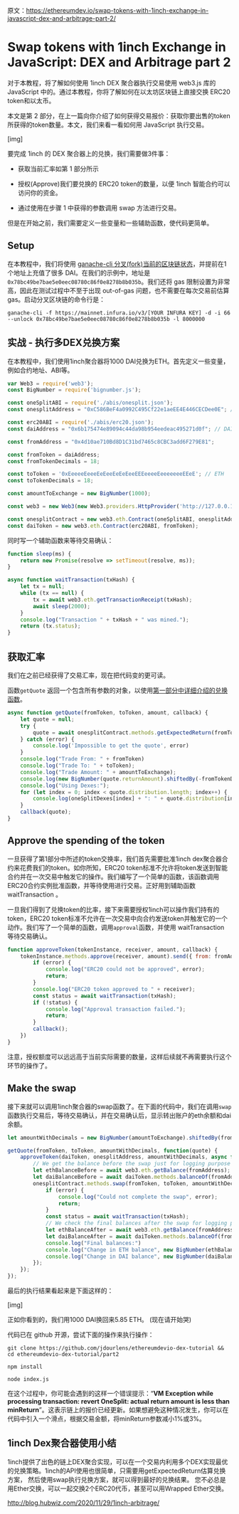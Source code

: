 原文：https://ethereumdev.io/swap-tokens-with-1inch-exchange-in-javascript-dex-and-arbitrage-part-2/

# Swap tokens with 1inch Exchange in JavaScript: DEX and Arbitrage part 2

对于本教程，将了解如何使用 1inch DEX 聚合器执行交易使用 web3.js 库的 JavaScript 中的。通过本教程，你将了解如何在以太坊区块链上直接交换 ERC20 token和以太币。

本文是第 2 部分，在上一篇向你介绍了如何获得交易报价：获取你要出售的token所获得的token数量。本文，我们来看一看如何用 JavaScript 执行交易。

[img]

要完成 1inch 的 DEX 聚合器上的兑换，我们需要做3件事：

- 获取当前汇率如第 1 部分所示

- 授权(Approve)我们要兑换的 ERC20 token的数量，以便 1inch 智能合约可以访问你的资金。

- 通过使用在步骤 1 中获得的参数调用 swap 方法进行交易。

但是在开始之前，我们需要定义一些变量和一些辅助函数，使代码更简单。

## Setup

在本教程中，我们将使用 [ganache-cli 分叉(fork)当前的区块链状态](https://ethereumdev.io/testing-your-smart-contract-with-existing-protocols-ganache-fork/)，并提前在1个地址上充值了很多 DAI。在我们的示例中，地址是 `0x78bc49be7bae5e0eec08780c86f0e8278b8b035b`。我们还将 gas 限制设置为非常高，因此在测试过程中不至于出现 out-of-gas 问题，也不需要在每次交易前估算 gas。启动分叉区块链的命令行是：

```
ganache-cli -f https://mainnet.infura.io/v3/[YOUR INFURA KEY] -d -i 66 --unlock 0x78bc49be7bae5e0eec08780c86f0e8278b8b035b -l 8000000
```

## 实战 - 执行多DEX兑换方案

在本教程中，我们使用1inch聚合器将1000 DAI兑换为ETH。首先定义一些变量，例如合约地址、ABI等。

```js
var Web3 = require('web3');
const BigNumber = require('bignumber.js');

const oneSplitABI = require('./abis/onesplit.json');
const onesplitAddress = "0xC586BeF4a0992C495Cf22e1aeEE4E446CECDee0E"; // 1plit contract address on Main net

const erc20ABI = require('./abis/erc20.json');
const daiAddress = "0x6b175474e89094c44da98b954eedeac495271d0f"; // DAI ERC20 contract address on Main net

const fromAddress = "0x4d10ae710Bd8D1C31bd7465c8CBC3add6F279E81";

const fromToken = daiAddress;
const fromTokenDecimals = 18;

const toToken = '0xEeeeeEeeeEeEeeEeEeEeeEEEeeeeEeeeeeeeEEeE'; // ETH
const toTokenDecimals = 18;

const amountToExchange = new BigNumber(1000);

const web3 = new Web3(new Web3.providers.HttpProvider('http://127.0.0.1:8545'));

const onesplitContract = new web3.eth.Contract(oneSplitABI, onesplitAddress);
const daiToken = new web3.eth.Contract(erc20ABI, fromToken);
```

同时写一个辅助函数来等待交易确认：

```js
function sleep(ms) {
    return new Promise(resolve => setTimeout(resolve, ms));
}

async function waitTransaction(txHash) {
    let tx = null;
    while (tx == null) {
        tx = await web3.eth.getTransactionReceipt(txHash);
        await sleep(2000);
    }
    console.log("Transaction " + txHash + " was mined.");
    return (tx.status);
}
```

## 获取汇率

我们在之前已经获得了交易汇率，现在把代码变的更可读。

函数`getQuote` 返回一个包含所有参数的对象，以使用[第一部分中详细介绍的兑换函数]()。

```js
async function getQuote(fromToken, toToken, amount, callback) {
    let quote = null;
    try {
        quote = await onesplitContract.methods.getExpectedReturn(fromToken, toToken, amount, 100, 0).call();
    } catch (error) {
        console.log('Impossible to get the quote', error)
    }
    console.log("Trade From: " + fromToken)
    console.log("Trade To: " + toToken);
    console.log("Trade Amount: " + amountToExchange);
    console.log(new BigNumber(quote.returnAmount).shiftedBy(-fromTokenDecimals).toString());
    console.log("Using Dexes:");
    for (let index = 0; index < quote.distribution.length; index++) {
        console.log(oneSplitDexes[index] + ": " + quote.distribution[index] + "%");
    }
    callback(quote);
}
```

## Approve the spending of the token

一旦获得了第1部分中所述的token交换率，我们首先需要批准1inch dex聚合器合约来花费我们的token。如你所知，ERC20 token标准不允许将token发送到智能合约并在一次交易中触发它的操作。我们编写了一个简单的函数，该函数调用ERC20合约实例批准函数，并等待使用进行交易。正好用到辅助函数 waitTransaction 。

一旦我们得到了兑换token的比率，接下来需要授权1inch可以操作我们持有的token，ERC20 token标准不允许在一次交易中向合约发送token并触发它的一个动作。我们写了一个简单的函数，调用`approval`函数，并使用 waitTransaction 等待交易确认。

```js
function approveToken(tokenInstance, receiver, amount, callback) {
    tokenInstance.methods.approve(receiver, amount).send({ from: fromAddress }, async function(error, txHash) {
        if (error) {
            console.log("ERC20 could not be approved", error);
            return;
        }
        console.log("ERC20 token approved to " + receiver);
        const status = await waitTransaction(txHash);
        if (!status) {
            console.log("Approval transaction failed.");
            return;
        }
        callback();
    })
}
```

注意，授权额度可以远远高于当前实际需要的数量，这样后续就不再需要执行这个环节的操作了。

## Make the swap

接下来就可以调用1inch聚合器的swap函数了。在下面的代码中，我们在调用`swap`函数执行交易后，等待交易确认，并在交易确认后，显示转出账户的eth余额和dai余额。

```js
let amountWithDecimals = new BigNumber(amountToExchange).shiftedBy(fromTokenDecimals).toFixed()

getQuote(fromToken, toToken, amountWithDecimals, function(quote) {
    approveToken(daiToken, onesplitAddress, amountWithDecimals, async function() {
        // We get the balance before the swap just for logging purpose
        let ethBalanceBefore = await web3.eth.getBalance(fromAddress);
        let daiBalanceBefore = await daiToken.methods.balanceOf(fromAddress).call();
        onesplitContract.methods.swap(fromToken, toToken, amountWithDecimals, quote.returnAmount, quote.distribution, 0).send({ from: fromAddress, gas: 8000000 }, async function(error, txHash) {
            if (error) {
                console.log("Could not complete the swap", error);
                return;
            }
            const status = await waitTransaction(txHash);
            // We check the final balances after the swap for logging purpose
            let ethBalanceAfter = await web3.eth.getBalance(fromAddress);
            let daiBalanceAfter = await daiToken.methods.balanceOf(fromAddress).call();
            console.log("Final balances:")
            console.log("Change in ETH balance", new BigNumber(ethBalanceAfter).minus(ethBalanceBefore).shiftedBy(-fromTokenDecimals).toFixed(2));
            console.log("Change in DAI balance", new BigNumber(daiBalanceAfter).minus(daiBalanceBefore).shiftedBy(-fromTokenDecimals).toFixed(2));
        });
    });
});
```

最后的执行结果看起来是下面这样的：

[img]

正如你看到的，我们用1000 DAI换回来5.85 ETH。 (现在请开始哭)

代码已在 github 开源，尝试下面的操作来执行操作：

```
git clone https://github.com/jdourlens/ethereumdevio-dex-tutorial && cd ethereumdevio-dex-tutorial/part2

npm install

node index.js
```

在这个过程中，你可能会遇到的这样一个错误提示：“**VM Exception while processing transaction: revert OneSplit: actual return amount is less than minReturn**”。这表示链上的报价已经更新。如果想避免这种情况发生，你可以在代码中引入一个滑点，根据交易金额，将minReturn参数减小1%或3%。

## 1inch Dex聚合器使用小结

1inch提供了出色的链上DEX聚合实现，可以在一个交易内利用多个DEX实现最优的兑换策略。1inch的API使用也很简单，只需要用getExpectedReturn估算兑换方案， 然后使用swap执行兑换方案，就可以得到最好的兑换结果。 您不必总是用Ether交换，可以一起交换2个ERC20代币，甚至可以用Wrapped Ether交换。

http://blog.hubwiz.com/2020/11/29/1inch-arbitrage/
